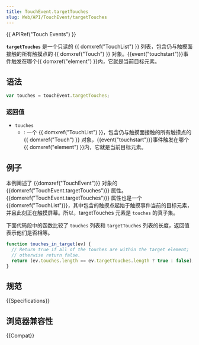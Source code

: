 ```yaml
---
title: TouchEvent.targetTouches
slug: Web/API/TouchEvent/targetTouches
---
```


{{ APIRef("Touch Events") }}

**`targetTouches`** 是一个只读的 {{ domxref("TouchList") }} 列表，包含仍与触摸面接触的所有触摸点的 {{ domxref("Touch") }} 对象。{{event("touchstart")}}事件触发在哪个{{ domxref("element") }}内，它就是当前目标元素。

## 语法

```js
var touches = touchEvent.targetTouches;
```

### 返回值

- `touches`
  - : 一个 {{ domxref("TouchList") }}，包含仍与触摸面接触的所有触摸点的 {{ domxref("Touch") }} 对象，{{event("touchstart")}}事件触发在哪个{{ domxref("element") }}内，它就是当前目标元素。

## 例子

本例阐述了 {{domxref("TouchEvent")}} 对象的 {{domxref("TouchEvent.targetTouches")}} 属性。{{domxref("TouchEvent.targetTouches")}} 属性也是一个 {{domxref("TouchList")}}，其中包含的触摸点起始于触摸事件当前的目标元素，并且此刻正在触摸屏幕。所以，targetTouches 元素是 `touches` 的真子集。

下面代码段中的函数比较了 `touches` 列表和 `targetTouches` 列表的长度，返回值表示他们是否相等。

```js
function touches_in_target(ev) {
  // Return true if all of the touches are within the target element;
  // otherwise return false.
  return (ev.touches.length == ev.targetTouches.length ? true : false);
}
```

## 规范

{{Specifications}}

## 浏览器兼容性

{{Compat}}
